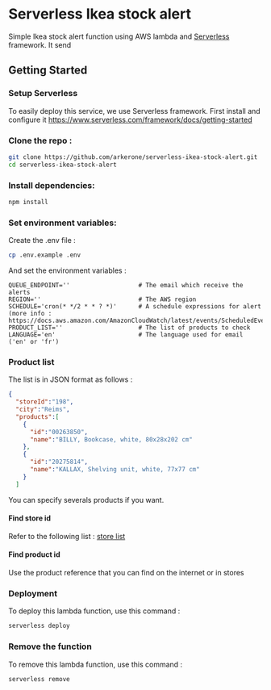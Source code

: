 # Serverless Ikea stock alert

Simple Ikea stock alert function using AWS lambda and [Serverless](https://www.serverless.com/) framework. It send 

## Getting Started

### Setup Serverless

To easily deploy this service, we use Serverless framework. First install and configure it https://www.serverless.com/framework/docs/getting-started

### Clone the repo :

```bash
git clone https://github.com/arkerone/serverless-ikea-stock-alert.git
cd serverless-ikea-stock-alert
```

### Install dependencies:

```bash
npm install
```

### Set environment variables:

Create the .env file :

```bash
cp .env.example .env
```

And set the environment variables :

```
QUEUE_ENDPOINT=''                   # The email which receive the alerts
REGION=''                           # The AWS region
SCHEDULE='cron(* */2 * * ? *)'      # A schedule expressions for alert (more info : https://docs.aws.amazon.com/AmazonCloudWatch/latest/events/ScheduledEvents.html)
PRODUCT_LIST=''                     # The list of products to check
LANGUAGE='en'                       # The language used for email ('en' or 'fr')
```

### Product list

The list is in JSON format as follows :

```json
{
  "storeId":"198",
  "city":"Reims",
  "products":[
    {
      "id":"00263850",
      "name":"BILLY, Bookcase, white, 80x28x202 cm"
    },
    {
      "id":"20275814",
      "name":"KALLAX, Shelving unit, white, 77x77 cm"
    }
  ]
```

You can specify severals products if you want.

#### Find store id

Refer to the following list : [store list](resources/stores.csv)

#### Find product id

Use the product reference that you can find on the internet or in stores

### Deployment

To deploy this lambda function, use this command :

```bash
serverless deploy
```

### Remove the function

To remove this lambda function, use this command :

```bash
serverless remove
```
